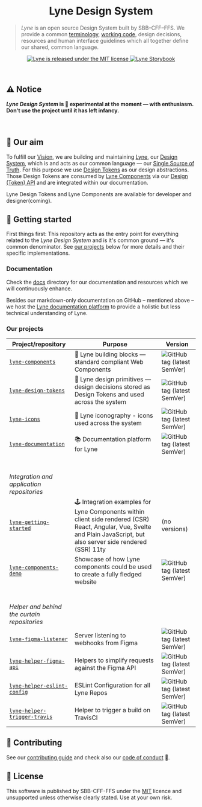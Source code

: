 <h1 align="center">
  Lyne Design System
</h1>

> *Lyne* is an open source Design System built by SBB–CFF–FFS. We provide a common [terminology](/docs/TERMINOLOGY.md), [working code](#our-projects), design decisions,
> resources and human interface guidelines which all together define our shared, common language.

<p align="center">
  <a href="https://github.com/lyne-design-system/lyne/blob/master/LICENSE">
    <img src="https://img.shields.io/badge/License-MIT-green.svg" alt="Lyne is released under the MIT license" />
  </a>
  <a href="https://lyne-components-storybook.netlify.com">
    <img src="https://cdn.jsdelivr.net/gh/storybookjs/brand@master/badge/badge-storybook.svg" alt="Lyne Storybook" />
  </a>
</p>

<br>

## ⚠️ Notice
***Lyne Design System* is 🧪 experimental at the moment — with enthusiasm.<br>Don't use the project until it has left infancy.**
<br>
<br>
<br>

## 🎯 Our aim
To fulfill our [Vision](./docs/VISION.md), we are building and maintaining [Lyne](./docs/TERMINOLOGY.md#lyne), our [Design System](./docs/TERMINOLOGY.md#design-system), which is and acts as our common language —  our [Single Source of Truth](./docs/TERMINOLOGY.md#single-source-of-truth). For this purpose we use [Design Tokens](./docs/TERMINOLOGY.md#design-token) as our design abstractions. Those Design Tokens are consumed by [Lyne Components](./docs/TERMINOLOGY.md#lyne-components) via our [Design (Token) API](./docs/TERMINOLOGY.md#design-token-api) and are integrated within our documentation.

Lyne Design Tokens and Lyne Components are available for developer and designer(coming).

## 🚀 Getting started
First things first: This repository acts as the entry point for everything related to the *Lyne Design System* and is it's common ground — it's common denominator. See [our projects](#our-projects) below for more details and their specific implementations.

### Documentation
Check the [docs](docs/README.md) directory for our documentation and resources which we will continuously enhance.

Besides our markdown-only documentation on GitHub – mentioned above – we host the [Lyne documentation platform](https://lyne-documentation.netlify.app/) to provide a holistic but less technical understanding of Lyne.

### Our projects

| Project/repository | Purpose | Version                                                                                                                                                                            
| --------| ------------------| ----
| [`lyne-components`](https://github.com/lyne-design-system/lyne-components) | 🧱 Lyne building blocks — standard compliant Web Components | ![GitHub tag (latest SemVer)](https://img.shields.io/github/v/tag/lyne-design-system/lyne-components?label=release)
| [`lyne-design-tokens`](https://github.com/lyne-design-system/lyne-design-tokens) | 💄 Lyne design primitives — design decisions stored as Design Tokens and used across the system | ![GitHub tag (latest SemVer)](https://img.shields.io/github/v/tag/lyne-design-system/lyne-design-tokens?label=release)
| [`lyne-icons`](https://github.com/lyne-design-system/lyne-icons) | 🎎 Lyne iconography - icons used across the system | ![GitHub tag (latest SemVer)](https://img.shields.io/github/v/tag/lyne-design-system/lyne-icons?label=release)
| [`lyne-documentation`](https://github.com/lyne-design-system/lyne-documentation) | 📚 Documentation platform for Lyne | ![GitHub tag (latest SemVer)](https://img.shields.io/github/v/tag/lyne-design-system/lyne-documentation?label=release)
|<br/><br/>*Integration and application repositories*||
| [`lyne-getting-started`](https://github.com/lyne-design-system/lyne-getting-started) | 🕹️ Integration examples for Lyne Components within client side rendered (CSR) React, Angular, Vue, Svelte and Plain JavaScript, but also server side rendered (SSR) 11ty|(no versions)
|[`lyne-components-demo`](https://github.com/lyne-design-system/lyne-components-demo) |Showcase of how Lyne components could be used to create a fully fledged website|![GitHub tag (latest SemVer)](https://img.shields.io/github/v/tag/lyne-design-system/lyne-components-demo?label=release)
|<br/><br/>*Helper and behind the curtain repositories*||
|[`lyne-figma-listener`](https://github.com/lyne-design-system/lyne-figma-listener) |Server listening to webhooks from Figma|![GitHub tag (latest SemVer)](https://img.shields.io/github/v/tag/lyne-design-system/lyne-figma-listener?label=release)
|[`lyne-helper-figma-api`](https://github.com/lyne-design-system/lyne-helper-figma-api) |Helpers to simplify requests against the Figma API|![GitHub tag (latest SemVer)](https://img.shields.io/github/v/tag/lyne-design-system/lyne-helper-figma-api?label=release)
|[`lyne-helper-eslint-config`](https://github.com/lyne-design-system/lyne-helper-eslint-config) |ESLint Configuration for all Lyne Repos|![GitHub tag (latest SemVer)](https://img.shields.io/github/v/tag/lyne-design-system/lyne-helper-eslint-config?label=release)
|[`lyne-helper-trigger-travis`](https://github.com/lyne-design-system/lyne-helper-trigger-travis) |Helper to trigger a build on TravisCI|![GitHub tag (latest SemVer)](https://img.shields.io/github/v/tag/lyne-design-system/lyne-helper-trigger-travis?label=release)

## 🙌 Contributing
See our [contributing guide](CONTRIBUTING.md) and check also our [code of conduct](CODE_OF_CONDUCT.md) 👀.

## 📝 License
This software is published by SBB-CFF-FFS under the [MIT](/LICENSE) licence and unsupported unless otherwise clearly stated. Use at your own risk.
